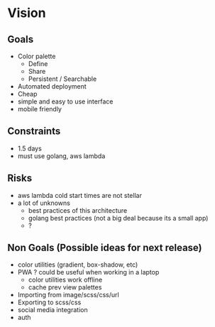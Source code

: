 # Vision

## Goals

- Color palette
  - Define
  - Share
  - Persistent / Searchable
- Automated deployment
- Cheap
- simple and easy to use interface
- mobile friendly

## Constraints

- 1.5 days
- must use golang, aws lambda

## Risks

- aws lambda cold start times are not stellar
- a lot of unknowns
  - best practices of this architecture
  - golang best practices (not a big deal because its a small app)
  - ?

## Non Goals (Possible ideas for next release)

- color utilities (gradient, box-shadow, etc)
- PWA ? could be useful when working in a laptop
  - color utilities work offline
  - cache prev view palettes
- Importing from image/scss/css/url
- Exporting to scss/css
- social media integration
- auth